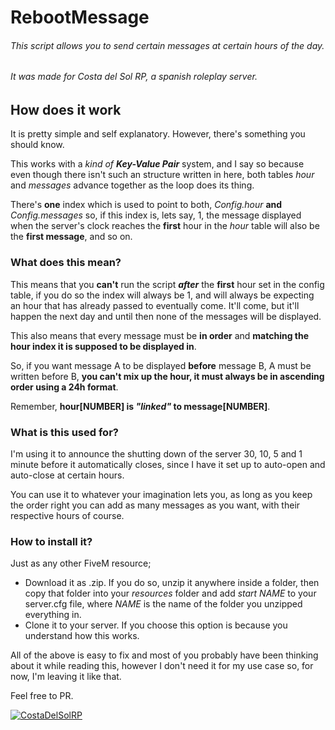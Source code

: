    # RebootMessage
###### _This script allows you to send certain messages at certain hours of the day._
###### _It was made for Costa del Sol RP, a spanish roleplay server._


## How does it work

It is pretty simple and self explanatory. However, there's something you should know.

This works with a _kind of_ ***Key-Value Pair*** system, and I say so because even though there isn't such an structure written in here, both tables _hour_ and _messages_ advance together as the loop does its thing.

There's **one** index which is used to point to both, _Config.hour_ **and** _Config.messages_ so, if this index is, lets say, 1, the message displayed when the server's clock reaches the **first** hour in the _hour_ table will also be the **first message**, and so on.

### What does this mean?

This means that you **can't** run the script ***after*** the **first** hour set in the config table, if you do so the index will always be 1, and will always be expecting an hour that has already passed to eventually come.
It'll come, but it'll happen the next day and until then none of the messages will be displayed.

This also means that every message must be **in order** and **matching the hour index it is supposed to be displayed in**.


So, if you want message A to be displayed **before** message B, A must be written before B, **you can't mix up the hour, it must always be in ascending order using a 24h format**.

Remember, **hour[NUMBER] is _"linked"_ to message[NUMBER]**.

### What is this used for?

I'm using it to announce the shutting down of the server 30, 10, 5 and 1 minute before it automatically closes, since I have it set up to auto-open and auto-close at certain hours.

You can use it to whatever your imagination lets you, as long as you keep the order right you can add as many messages as you want, with their respective hours of course.

### How to install it?

Just as any other FiveM resource;
- Download it as .zip. 
If you do so, unzip it anywhere inside a folder, then copy that folder into your _resources_ folder and add _start NAME_ to your server.cfg file, where _NAME_ is the name of the folder you unzipped everything in.
- Clone it to your server. 
If you choose this option is because you understand how this works.

All of the above is easy to fix and most of you probably have been thinking about it while reading this, however I don't need it for my use case so, for now, I'm leaving it like that.

Feel free to PR.


[![CostaDelSolRP](https://pbs.twimg.com/profile_images/1347632557911904256/q1W8QQ8A_200x200.png)](http://www.costadelsolrp.xyz)
